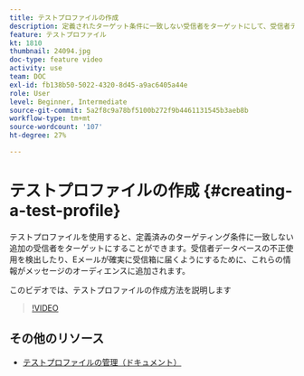 ```yaml
---
title: テストプロファイルの作成
description: 定義されたターゲット条件に一致しない受信者をターゲットにして、受信者データベースの不正使用を検出する方法、またはEメールが確実に受信ボックスに届くようにする方法について説明します。
feature: テストプロファイル
kt: 1810
thumbnail: 24094.jpg
doc-type: feature video
activity: use
team: DOC
exl-id: fb138b50-5022-4320-8d45-a9ac6405a44e
role: User
level: Beginner, Intermediate
source-git-commit: 5a2f8c9a78bf5100b272f9b4461131545b3aeb8b
workflow-type: tm+mt
source-wordcount: '107'
ht-degree: 27%

---
```


# テストプロファイルの作成 {#creating-a-test-profile}

テストプロファイルを使用すると、定義済みのターゲティング条件に一致しない追加の受信者をターゲットにすることができます。受信者データベースの不正使用を検出したり、Eメールが確実に受信箱に届くようにするために、これらの情報がメッセージのオーディエンスに追加されます。

このビデオでは、テストプロファイルの作成方法を説明します

>[!VIDEO](https://video.tv.adobe.com/v/24094?quality=12)

## その他のリソース

* [テストプロファイルの管理（ドキュメント）](https://experienceleague.adobe.com/docs/campaign-standard/using/profiles-and-audiences/managing-profiles/managing-test-profiles.html)
